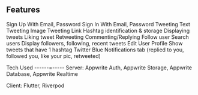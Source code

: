 Features
----------
Sign Up With Email, Password
Sign In With Email, Password
Tweeting Text
Tweeting Image
Tweeting Link
Hashtag identification & storage
Displaying tweets
Liking tweet
Retweeting
Commenting/Replying
Follow user
Search users
Display followers, following, recent tweets
Edit User Profile
Show tweets that have 1 hashtag
Twitter Blue
Notifications tab (replied to you, followed you, like your pic, retweeted)



Tech Used
------=-----
Server: Appwrite Auth, Appwrite Storage, Appwrite Database, Appwrite Realtime

Client: Flutter, Riverpod
